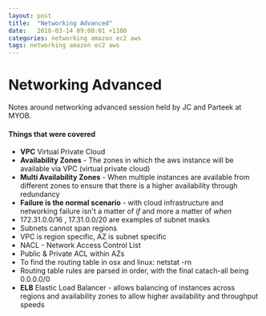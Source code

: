 ```yaml
---
layout: post
title:  "Networking Advanced"
date:   2018-03-14 09:00:01 +1100
categories: networking amazon ec2 aws
tags: networking amazon ec2 aws
---
```


# Networking Advanced
Notes around networking advanced session held by JC and Parteek at MYOB.

#### Things that were covered
* **VPC** Virtual Private Cloud
* **Availability Zones** - The zones in which the aws instance will be available via VPC (virtual private cloud)
* **Multi Availability Zones** - When multiple instances are available from different zones to ensure that there is a higher availability through redundancy
* **Failure is the normal scenario** - with cloud infrastructure and networking failure isn't a matter of *if* and more a matter of *when*
* 172.31.0.0/16 , 17.31.0.0/20 are examples of subnet masks
* Subnets cannot span regions
* VPC is region specific, AZ is subnet specific
* NACL - Network Access Control List
* Public & Private ACL within AZs
* To find the routing table in osx and linux: netstat -rn
* Routing table rules are parsed in order, with the final catach-all being 0.0.0.0/0
* **ELB** Elastic Load Balancer - allows balancing of instances across regions and availability zones to allow higher availability and throughput speeds
